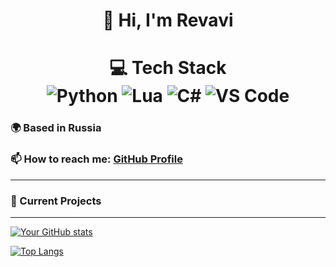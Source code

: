 <h1 align="center">👋 Hi, I'm Revavi

<h1 align="center">💻 Tech Stack
<div align="center">
  <img src="https://img.shields.io/badge/Python-3776AB?style=for-the-badge&logo=python&logoColor=white" alt="Python">
  <img src="https://img.shields.io/badge/Lua-2C2D72?style=for-the-badge&logo=lua&logoColor=white" alt="Lua">
  <img src="https://img.shields.io/badge/C%23-239120?style=for-the-badge&logo=c-sharp&logoColor=white" alt="С#">
  <img src="https://img.shields.io/badge/VS%20Code-0078D4?style=for-the-badge&logo=visualstudiocode&logoColor=white" alt="VS Code">
</div>

### 🌍 Based in Russia
### 📫 How to reach me: [GitHub Profile](https://github.com/Revavi)

---

### 🔭 Current Projects

---
  
[![Your GitHub stats](https://github-readme-stats.vercel.app/api?username=Revavi&show_icons=true&theme=dark)](https://github.com/Revavi)

[![Top Langs](https://github-readme-stats.vercel.app/api/top-langs/?username=Revavi&layout=compact&theme=dark)](https://github.com/Revavi)
